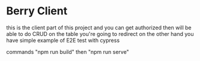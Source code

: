 # Berry Client

this is the client part of this project and you can get authorized then will be able to do CRUD on the table you're going to redirect 
on the other hand you have simple example of E2E test with cypress

commands 
"npm run build" then "npm run serve"
